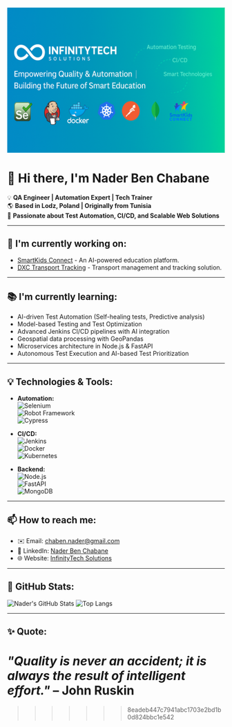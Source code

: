 ![Header](assets/header.png)


# 👋 Hi there, I'm Nader Ben Chabane  
💡 **QA Engineer | Automation Expert | Tech Trainer**  
🌎 **Based in Lodz, Poland | Originally from Tunisia**  
🔎 **Passionate about Test Automation, CI/CD, and Scalable Web Solutions**  

---

## 🚀 I'm currently working on:
- [SmartKids Connect](https://github.com/InfinityTech-SmartKids) - An AI-powered education platform.
- [DXC Transport Tracking](https://github.com/InfinityTech-DXC) - Transport management and tracking solution.

---

## 📚 I'm currently learning:
- AI-driven Test Automation (Self-healing tests, Predictive analysis)
- Model-based Testing and Test Optimization  
- Advanced Jenkins CI/CD pipelines with AI integration  
- Geospatial data processing with GeoPandas  
- Microservices architecture in Node.js & FastAPI  
- Autonomous Test Execution and AI-based Test Prioritization    

---

## 💡 Technologies & Tools:
- **Automation:**  
  ![Selenium](https://img.shields.io/badge/-Selenium-43B02A?logo=selenium&logoColor=white)  
  ![Robot Framework](https://img.shields.io/badge/-Robot%20Framework-000?logo=robot-framework&logoColor=white)  
  ![Cypress](https://img.shields.io/badge/-Cypress-17202C?logo=cypress&logoColor=white)  

- **CI/CD:**  
  ![Jenkins](https://img.shields.io/badge/-Jenkins-D24939?logo=jenkins&logoColor=white)  
  ![Docker](https://img.shields.io/badge/-Docker-2496ED?logo=docker&logoColor=white)  
  ![Kubernetes](https://img.shields.io/badge/-Kubernetes-326CE5?logo=kubernetes&logoColor=white)  

- **Backend:**  
  ![Node.js](https://img.shields.io/badge/-Node.js-339933?logo=node.js&logoColor=white)  
  ![FastAPI](https://img.shields.io/badge/-FastAPI-009688?logo=fastapi&logoColor=white)  
  ![MongoDB](https://img.shields.io/badge/-MongoDB-47A248?logo=mongodb&logoColor=white)  

---

## 📫 How to reach me:
- ✉️ Email: [chaben.nader@gmail.com](mailto:chaben.nader@gmail.com)  
- 🔗 LinkedIn: [Nader Ben Chabane](https://www.linkedin.com/in/nader-ben-chabane)  
- 🌐 Website: [InfinityTech Solutions](https://infinitytech-solutions.com)  

---

## 🌟 GitHub Stats:
![Nader's GitHub Stats](https://github-readme-stats.vercel.app/api?username=ben-chaaben-nader&show_icons=true&theme=radical)
![Top Langs](https://github-readme-stats.vercel.app/api/top-langs/?username=ben-chaaben-nader&layout=compact&theme=radical)

---

## ✨ **Quote:**  
*"Quality is never an accident; it is always the result of intelligent effort."* – John Ruskin  
=======
>>>>>>> 8eadeb447c7941abc1703e2bd1b0d824bbc1e542
